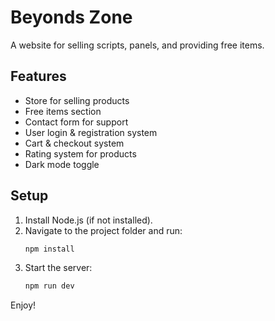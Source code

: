 # Beyonds Zone

A website for selling scripts, panels, and providing free items.

## Features
- Store for selling products
- Free items section
- Contact form for support
- User login & registration system
- Cart & checkout system
- Rating system for products
- Dark mode toggle

## Setup
1. Install Node.js (if not installed).
2. Navigate to the project folder and run:
   ```sh
   npm install
   ```
3. Start the server:
   ```sh
   npm run dev
   ```

Enjoy!
